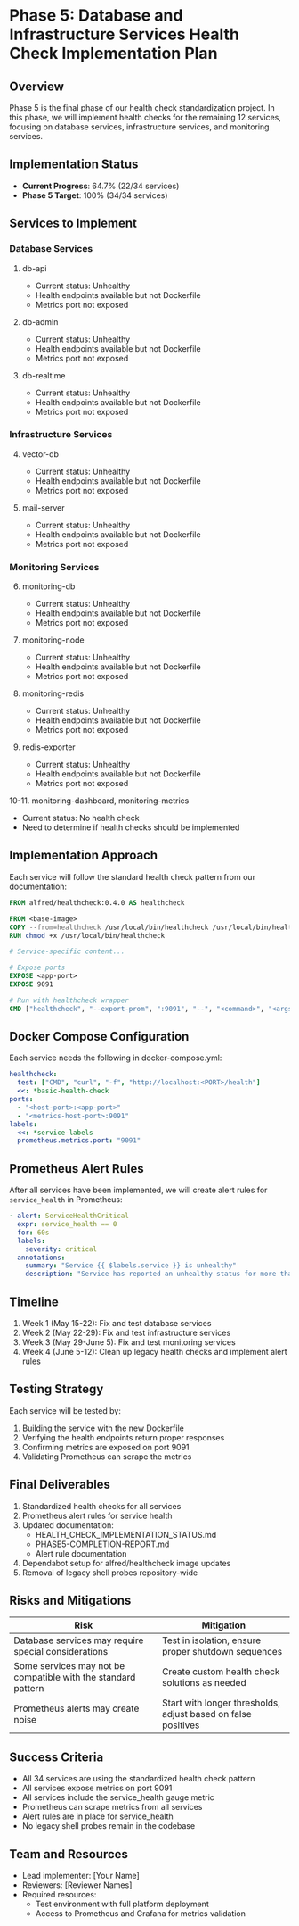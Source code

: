 # Phase 5: Database and Infrastructure Services Health Check Implementation Plan

## Overview
Phase 5 is the final phase of our health check standardization project. In this phase, we will implement health checks for the remaining 12 services, focusing on database services, infrastructure services, and monitoring services.

## Implementation Status
- **Current Progress**: 64.7% (22/34 services)
- **Phase 5 Target**: 100% (34/34 services)

## Services to Implement

### Database Services
1. db-api
   - Current status: Unhealthy
   - Health endpoints available but not Dockerfile
   - Metrics port not exposed

2. db-admin
   - Current status: Unhealthy
   - Health endpoints available but not Dockerfile
   - Metrics port not exposed

3. db-realtime
   - Current status: Unhealthy
   - Health endpoints available but not Dockerfile
   - Metrics port not exposed

### Infrastructure Services
4. vector-db
   - Current status: Unhealthy
   - Health endpoints available but not Dockerfile
   - Metrics port not exposed

5. mail-server
   - Current status: Unhealthy
   - Health endpoints available but not Dockerfile
   - Metrics port not exposed

### Monitoring Services
6. monitoring-db
   - Current status: Unhealthy
   - Health endpoints available but not Dockerfile
   - Metrics port not exposed

7. monitoring-node
   - Current status: Unhealthy
   - Health endpoints available but not Dockerfile
   - Metrics port not exposed

8. monitoring-redis
   - Current status: Unhealthy
   - Health endpoints available but not Dockerfile
   - Metrics port not exposed

9. redis-exporter
   - Current status: Unhealthy
   - Health endpoints available but not Dockerfile
   - Metrics port not exposed

10-11. monitoring-dashboard, monitoring-metrics
   - Current status: No health check
   - Need to determine if health checks should be implemented

## Implementation Approach

Each service will follow the standard health check pattern from our documentation:

```dockerfile
FROM alfred/healthcheck:0.4.0 AS healthcheck

FROM <base-image>
COPY --from=healthcheck /usr/local/bin/healthcheck /usr/local/bin/healthcheck
RUN chmod +x /usr/local/bin/healthcheck

# Service-specific content...

# Expose ports
EXPOSE <app-port>
EXPOSE 9091

# Run with healthcheck wrapper
CMD ["healthcheck", "--export-prom", ":9091", "--", "<command>", "<args>"]
```

## Docker Compose Configuration

Each service needs the following in docker-compose.yml:

```yaml
healthcheck:
  test: ["CMD", "curl", "-f", "http://localhost:<PORT>/health"]
  <<: *basic-health-check
ports:
  - "<host-port>:<app-port>"
  - "<metrics-host-port>:9091"
labels:
  <<: *service-labels
  prometheus.metrics.port: "9091"
```

## Prometheus Alert Rules

After all services have been implemented, we will create alert rules for `service_health` in Prometheus:

```yaml
- alert: ServiceHealthCritical
  expr: service_health == 0
  for: 60s
  labels:
    severity: critical
  annotations:
    summary: "Service {{ $labels.service }} is unhealthy"
    description: "Service has reported an unhealthy status for more than 1 minute"
```

## Timeline

1. Week 1 (May 15-22): Fix and test database services
2. Week 2 (May 22-29): Fix and test infrastructure services
3. Week 3 (May 29-June 5): Fix and test monitoring services
4. Week 4 (June 5-12): Clean up legacy health checks and implement alert rules

## Testing Strategy

Each service will be tested by:
1. Building the service with the new Dockerfile
2. Verifying the health endpoints return proper responses
3. Confirming metrics are exposed on port 9091
4. Validating Prometheus can scrape the metrics

## Final Deliverables

1. Standardized health checks for all services
2. Prometheus alert rules for service health
3. Updated documentation:
   - HEALTH_CHECK_IMPLEMENTATION_STATUS.md
   - PHASE5-COMPLETION-REPORT.md
   - Alert rule documentation
4. Dependabot setup for alfred/healthcheck image updates
5. Removal of legacy shell probes repository-wide

## Risks and Mitigations

| Risk | Mitigation |
|------|------------|
| Database services may require special considerations | Test in isolation, ensure proper shutdown sequences |
| Some services may not be compatible with the standard pattern | Create custom health check solutions as needed |
| Prometheus alerts may create noise | Start with longer thresholds, adjust based on false positives |

## Success Criteria

- All 34 services are using the standardized health check pattern
- All services expose metrics on port 9091
- All services include the service_health gauge metric
- Prometheus can scrape metrics from all services
- Alert rules are in place for service_health
- No legacy shell probes remain in the codebase

## Team and Resources

- Lead implementer: [Your Name]
- Reviewers: [Reviewer Names]
- Required resources:
  - Test environment with full platform deployment
  - Access to Prometheus and Grafana for metrics validation
